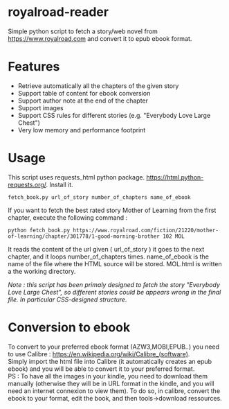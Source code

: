# royalroad-reader
Simple python script to fetch a story/web novel from https://www.royalroad.com and convert it to epub ebook format.

# Features

* Retrieve automatically all the chapters of the given story
* Support table of content for ebook conversion
* Support author note at the end of the chapter
* Support images
* Support CSS rules for different stories (e.g. "Everybody Love Large Chest")
* Very low memory and performance footprint


# Usage

This script uses requests_html python package. https://html.python-requests.org/. Install it. 

    fetch_book.py url_of_story number_of_chapters name_of_ebook

If you want to fetch the best rated story Mother of Learning from the first chapter, execute the following command :

    python fetch_book.py https://www.royalroad.com/fiction/21220/mother-of-learning/chapter/301778/1-good-morning-brother 102 MOL
  
It reads the content of the url given ( url_of_story ) it goes to the next chapter, and it loops number_of_chapters times. name_of_ebook is the name of the file where the HTML source will be stored. MOL.html is written a the working directory.

*Note : this script has been primaly designed to fetch the story "Everybody Love Large Chest", so different stories could be appears wrong in the final file. In particular CSS-designed structure.*

# Conversion to ebook

To convert to your preferred ebook format (AZW3,MOBI,EPUB..) you need to use Calibre : https://en.wikipedia.org/wiki/Calibre_(software).  
Simply import the html file into Calibre (it automatically creates an epub ebook) and you will be able to convert it to your preferred format.  
PS : To have all the images in your kindle, you need to download them manually (otherwise they will be in URL format in the kindle, and you will need an internet connexion to view them). To do so, in calibre, convert the ebook to your format, edit the book, and then tools->download ressources.
